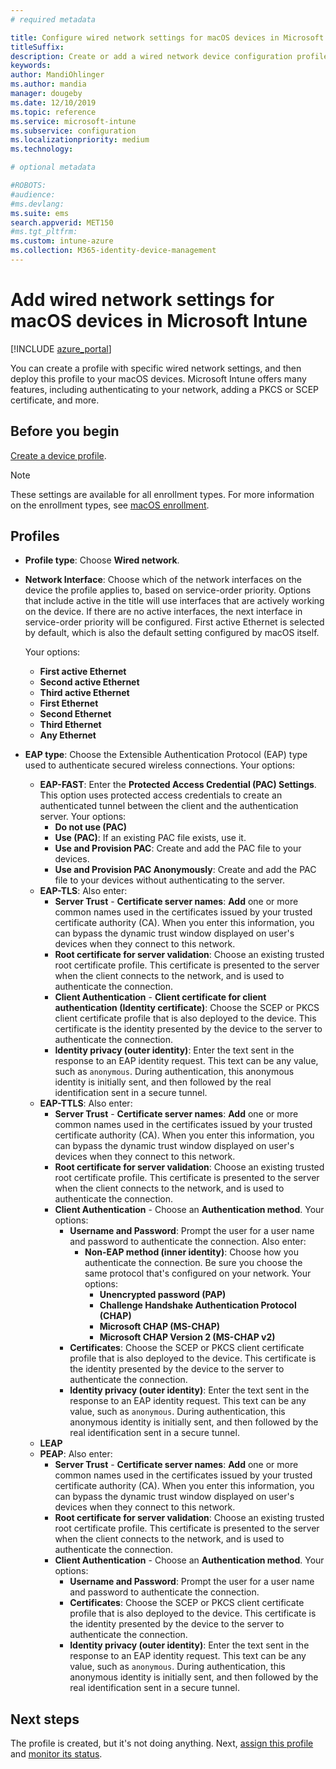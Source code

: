```yaml
---
# required metadata

title: Configure wired network settings for macOS devices in Microsoft Intune - Azure | Microsoft Docs
titleSuffix:
description: Create or add a wired network device configuration profile for macOS devices. See the different settings, including adding certificates, choosing an EAP type, and selecting an authentication method in Microsoft Intune. 
keywords:
author: MandiOhlinger
ms.author: mandia
manager: dougeby
ms.date: 12/10/2019
ms.topic: reference
ms.service: microsoft-intune
ms.subservice: configuration
ms.localizationpriority: medium
ms.technology:

# optional metadata

#ROBOTS:
#audience:
#ms.devlang:
ms.suite: ems
search.appverid: MET150
#ms.tgt_pltfrm:
ms.custom: intune-azure
ms.collection: M365-identity-device-management
---
```


# Add wired network settings for macOS devices in Microsoft Intune

[!INCLUDE [azure_portal](../includes/azure_portal.md)]

You can create a profile with specific wired network settings, and then deploy this profile to your macOS devices. Microsoft Intune offers many features, including authenticating to your network, adding a PKCS or SCEP certificate, and more. 

## Before you begin

[Create a device profile](device-profile-create.md).

> [!NOTE]
> These settings are available for all enrollment types. For more information on the enrollment types, see [macOS enrollment](../enrollment/macos-enroll.md).

## Profiles

- **Profile type**: Choose **Wired network**.
- **Network Interface**: Choose which of the network interfaces on the device the profile applies to, based on service-order priority. Options that include active in the title will use interfaces that are actively working on the device. If there are no active interfaces, the next interface in service-order priority will be configured. First active Ethernet is selected by default, which is also the default setting configured by macOS itself.

  Your options:
  
  - **First active Ethernet**
  - **Second active Ethernet**
  - **Third active Ethernet**
  - **First Ethernet**
  - **Second Ethernet**
  - **Third Ethernet**
  - **Any Ethernet**

- **EAP type**: Choose the Extensible Authentication Protocol (EAP) type used to authenticate secured wireless connections. Your options:
  - **EAP-FAST**: Enter the **Protected Access Credential (PAC) Settings**. This option uses protected access credentials to create an authenticated tunnel between the client and the authentication server. Your options:
    - **Do not use (PAC)**
    - **Use (PAC)**: If an existing PAC file exists, use it.
    - **Use and Provision PAC**: Create and add the PAC file to your devices.
    - **Use and Provision PAC Anonymously**: Create and add the PAC file to your devices without authenticating to the server.
  - **EAP-TLS**: Also enter:
    - **Server Trust** - **Certificate server names**: **Add** one or more common names used in the certificates issued by your trusted certificate authority (CA). When you enter this information, you can bypass the dynamic trust window displayed on user's devices when they connect to this network.
    - **Root certificate for server validation**: Choose an existing trusted root certificate profile. This certificate is presented to the server when the client connects to the network, and is used to authenticate the connection.
    - **Client Authentication** - **Client certificate for client authentication (Identity certificate)**: Choose the SCEP or PKCS client certificate profile that is also deployed to the device. This certificate is the identity presented by the device to the server to authenticate the connection.
    - **Identity privacy (outer identity)**: Enter the text sent in the response to an EAP identity request. This text can be any value, such as `anonymous`. During authentication, this anonymous identity is initially sent, and then followed by the real identification sent in a secure tunnel.
  - **EAP-TTLS**: Also enter:
    - **Server Trust** - **Certificate server names**: **Add** one or more common names used in the certificates issued by your trusted certificate authority (CA). When you enter this information, you can bypass the dynamic trust window displayed on user's devices when they connect to this network.
    - **Root certificate for server validation**: Choose an existing trusted root certificate profile. This certificate is presented to the server when the client connects to the network, and is used to authenticate the connection.
    - **Client Authentication** - Choose an **Authentication method**. Your options:
      - **Username and Password**: Prompt the user for a user name and password to authenticate the connection. Also enter:
        - **Non-EAP method (inner identity)**: Choose how you authenticate the connection. Be sure you choose the same protocol that's configured on your network. Your options: 
          - **Unencrypted password (PAP)**
          - **Challenge Handshake Authentication Protocol (CHAP)**
          - **Microsoft CHAP (MS-CHAP)**
          - **Microsoft CHAP Version 2 (MS-CHAP v2)**
      - **Certificates**: Choose the SCEP or PKCS client certificate profile that is also deployed to the device. This certificate is the identity presented by the device to the server to authenticate the connection.
      - **Identity privacy (outer identity)**: Enter the text sent in the response to an EAP identity request. This text can be any value, such as `anonymous`. During authentication, this anonymous identity is initially sent, and then followed by the real identification sent in a secure tunnel.
  - **LEAP**
  - **PEAP**: Also enter:
    - **Server Trust** - **Certificate server names**: **Add** one or more common names used in the certificates issued by your trusted certificate authority (CA). When you enter this information, you can bypass the dynamic trust window displayed on user's devices when they connect to this network.
    - **Root certificate for server validation**: Choose an existing trusted root certificate profile. This certificate is presented to the server when the client connects to the network, and is used to authenticate the connection.
    - **Client Authentication** - Choose an **Authentication method**. Your options:
      - **Username and Password**: Prompt the user for a user name and password to authenticate the connection. 
      - **Certificates**: Choose the SCEP or PKCS client certificate profile that is also deployed to the device. This certificate is the identity presented by the device to the server to authenticate the connection.
      - **Identity privacy (outer identity)**: Enter the text sent in the response to an EAP identity request. This text can be any value, such as `anonymous`. During authentication, this anonymous identity is initially sent, and then followed by the real identification sent in a secure tunnel.

## Next steps

The profile is created, but it's not doing anything. Next, [assign this profile](device-profile-assign.md) and [monitor its status](device-profile-monitor.md).
